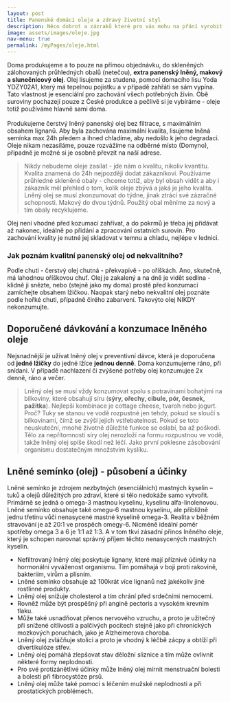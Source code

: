 ```yaml
---
layout: post
title: Panenské domácí oleje a zdravý životní styl
description: Něco dobrot a zázraků které pro vás mohu na přání vyrobit
image: assets/images/oleje.jpg
nav-menu: true
permalink: /myPages/oleje.html
---
```


Doma produkujeme a to pouze na přímou objednávku, do skleněných zálohovaných průhledných obalů (netečou),
<b>extra panenský lněný, makový a slunečnicový olej</b>. Olej lisujeme za studena, pomocí domacího lisu Yoda YDZY02A1, který má tepelnou pojistku a v případě zahřátí se sám vypína. Tato vlastnost je esenciální pro zachování všech potřebných živin.
Obě suroviny pochazejí pouze z České produkce a pečlivě si je vybíráme - oleje totiž používáme hlavně sami doma.
<br><br>
Produkujeme čerstvý lněný panenský olej bez filtrace, s maximálním obsahem lignanů. Aby byla zachována maximální kvalita, lisujeme lněná semínka max 24h předem a ihned chladíme, aby nedošlo k jeho degradaci. Oleje nikam nezasíláme, pouze rozvážíme
na odběrné místo (Domyno), případně je možné si je osobně převzít na naší adrese.

<blockquote>
Nikdy nebudeme oleje zasílat - jde nám o kvalitu, nikoliv kvantitu. Kvalita znamená do 24h nejpozději dodat zákazníkovi.
Používáme průhledné skleněné obaly - chceme totiž, aby byl obsah vidět a aby i zákazník měl přehled o tom, kolik oleje zbývá
a jaká je jeho kvalita.
Lněný olej se musí zkonzumovat do týdne, jinak ztrácí své zázračné schopnosti. Makový do dvou týdnů. Použitý obal měníme
za nový a tím obaly recyklujeme.
</blockquote>

Olej není vhodné před kozumací zahřívat, a do pokrmů je třeba jej přidávat až nakonec, ideálně po přidání a zpracování ostatních surovin. Pro zachování kvality je nutné jej skladovat v temnu a chladu, nejlépe v lednici.

<h3>Jak poznám kvalitní panenský olej od nekvalitního?</h3>
Podle chuti - čerstvý olej chutná - překvapivě - po oříškách. Ano, skutečně, má lahodnou oříškovou chuť. Olej je zakalený
a na dně je vidět sedlina - klidně ji snězte, nebo (stejně jako my doma) prostě před konzumací zamíchejte obsahem lžičkou.
Naopak starý nebo nekvalitní olej poznáte podle hořké chuti, případně čirého zabarvení. Takovýto olej NIKDY nekonzumujte.
<h/>
<h2>Doporučené dávkování a konzumace lněného oleje</h2>

Nejsnadnější je užívat lněný olej v preventivní dávce, která je doporučena od <b>jedné lžičky</b> do jedné lžíce <b>jednou denně</b>.
Doma konzumujeme ráno, při snídani. V případě nachlazení či zvýšené potřeby olej konzumujee 2x denně, ráno a večer.

<blockquote>
Lněný olej se musí vždy konzumovat spolu s potravinami bohatými na bílkoviny, které obsahují síru (<b>sýry, ořechy, cibule, pór, česnek, pažitka</b>). Nejlepší kombinace je cottage cheese, tvaroh nebo jogurt. Proč? Tuky se stanou ve vodě rozpustné jen tehdy, pokud se sloučí s bílkovinami, čímž se zvýší jejich vstřebatelnost. Pokud se toto neuskuteční, mnohé životně důležité funkce se oslabí, ba až poškodí. Tělo za nepřítomnosti síry olej nerozloží na formu rozpustnou ve vodě, takže lněný olej spíše škodí než léčí. Jako první poklesne zásobování organismu dostatečným množstvím kyslíku.
</blockquote>
<h/>

<h2>Lněné semínko (olej) - působení a účinky</h2>
Lněné semínko je zdrojem nezbytných (esenciálních) mastných kyselin – tuků a olejů důležitých pro zdraví, které si tělo nedokáže samo vytvořit. Primárně se jedná o omega-3 mastnou kyselinu, kyselinu alfa-linolenovou. Lněné semínko obsahuje také omegu-6 mastnou kyselinu, ale přibližně jednu třetinu vůči nenasycené mastné kyselině omega-3. Realita v běžném stravování je až 20:1 ve prospěch omegy-6. Nicméně ideální poměr spotřeby omega 3 a 6 je 1:1 až 1:3. A v tom tkví zásadní přinos lněného oleje, který je schopen narovnat správný příjem těchto nenasycených mastných kyselin.

- Nefiltrovaný lněný olej poskytuje lignany, které mají příznivé účinky na hormonální vyváženost organismu. Tím pomáhajá v boji proti rakovině, bakteriím, virům a plísním.
- Lněné semínko obsahuje až 100krát více lignanů než jakékoliv jiné rostlinné produkty.
- Lněný olej snižuje cholesterol a tím chrání před srdečními nemocemi.
- Rovněž může být prospěšný při angině pectoris a vysokém krevním tlaku.
- Může také usnadňovat přenos nervového vzruchu, a proto je užitečný při snížené citlivosti a palčivých pocitech stejně jako při chronických mozkových poruchách, jako je Alzheimerova choroba.
- Lněný olej zvláčňuje stolici a proto je vhodný k léčbě zácpy a obtíží při divertikulóze střev.
- Lněný olej pomáhá zlepšovat stav děložní sliznice a tím může ovlivnit některé formy neplodnosti.
- Pro své protizánětlivé účinky může lněný olej mírnit menstruační bolesti a bolesti při fibrocystóze prsů.
- Lněný olej může také pomoci s léčením mužské neplodnosti a při prostatických problémech.
